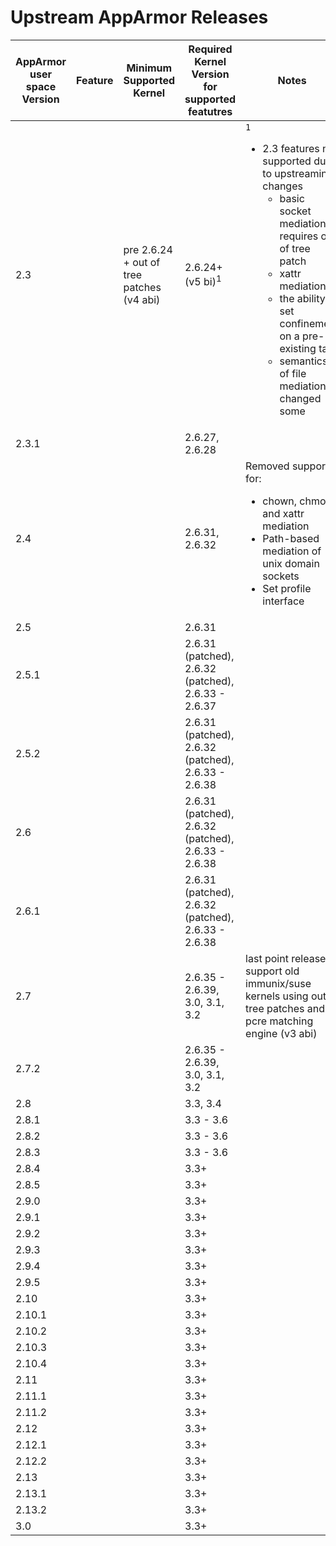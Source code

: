 # Upstream AppArmor Releases

| AppArmor user space Version | Feature | Minimum Supported Kernel | Required Kernel Version for supported featutres | Notes |
|-----------------------------|---------|------------------------|------------------------------------------------|-------|
| 2.3  |   | pre 2.6.24 + out of tree patches (v4 abi) | 2.6.24+ (v5 bi)<sup>1</sup>   | ```1``` <ul><li>2.3 features not supported due to upstreaming changes<ul><li>basic socket mediation - requires out of tree patch</li><li>xattr mediation</li><li>the ability to set confinement on a pre-existing task</li><li>semantics of file mediation changed some</li></ul></li></ul> |
| 2.3.1  |  | | 2.6.27, 2.6.28   | |
| 2.4  |   | | 2.6.31, 2.6.32  |Removed support for:<ul><li>chown, chmod, and xattr mediation</li><li>Path-based mediation of unix domain sockets</li><li>Set profile interface</li> |
| 2.5  |   | | 2.6.31   | |
| 2.5.1  |   | | 2.6.31 (patched), 2.6.32 (patched), 2.6.33 - 2.6.37   | |
| 2.5.2  |  | |2.6.31 (patched), 2.6.32 (patched), 2.6.33 - 2.6.38   | |
| 2.6  |  | |2.6.31 (patched), 2.6.32 (patched), 2.6.33 - 2.6.38   | |
| 2.6.1  | |  |2.6.31 (patched), 2.6.32 (patched), 2.6.33 - 2.6.38 |
| 2.7  |  | |2.6.35 - 2.6.39, 3.0, 3.1, 3.2   | last point release to support old immunix/suse kernels using out of tree patches and pcre matching engine (v3 abi) |
| 2.7.2  | |  |2.6.35 - 2.6.39, 3.0, 3.1, 3.2   | |
| 2.8  |  | | 3.3, 3.4   | |
| 2.8.1  |  | |3.3 - 3.6   | |
| 2.8.2  |  | |3.3 - 3.6   | |
| 2.8.3  |  | |3.3 - 3.6   | |
| 2.8.4  | |  |3.3+   | |
| 2.8.5  |  | |3.3+   | |
| 2.9.0  |  | |3.3+   | |
| 2.9.1  |  | |3.3+   | |
| 2.9.2  |  | |3.3+   | |
| 2.9.3  |  | |3.3+   | |
| 2.9.4  |  | |3.3+   | |
| 2.9.5  |  | |3.3+   | |
| 2.10  |  | |3.3+   | |
| 2.10.1  | |  |3.3+   | |
| 2.10.2  |  | |3.3+   | |
| 2.10.3  |  | |3.3+   | |
| 2.10.4  |  | |3.3+   | |
| 2.11  |  | |3.3+   | |
| 2.11.1  |  | |3.3+   | |
| 2.11.2  |  | |3.3+   | |
| 2.12  |  | |3.3+   | |
| 2.12.1  |  | |3.3+   | |
| 2.12.2  | |  |3.3+   | |
| 2.13  |  | |3.3+   | |
| 2.13.1  | |  |3.3+   | |
| 2.13.2  |  | |3.3+   | |
| 3.0 |  | |3.3+   | |

